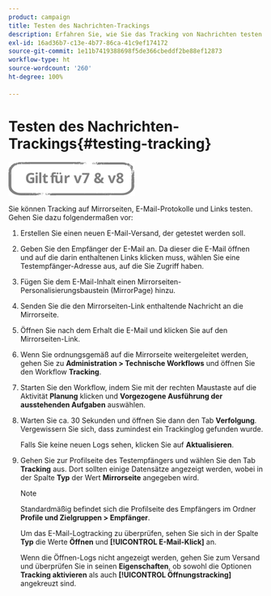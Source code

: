```yaml
---
product: campaign
title: Testen des Nachrichten-Trackings
description: Erfahren Sie, wie Sie das Tracking von Nachrichten testen
exl-id: 16ad36b7-c13e-4b77-86ca-41c9ef174172
source-git-commit: 1e11b7419388698f5de366cbeddf2be88ef12873
workflow-type: ht
source-wordcount: '260'
ht-degree: 100%

---
```


# Testen des Nachrichten-Trackings{#testing-tracking}

![](../../assets/common.svg)

Sie können Tracking auf Mirrorseiten, E-Mail-Protokolle und Links testen. Gehen Sie dazu folgendermaßen vor:

1. Erstellen Sie einen neuen E-Mail-Versand, der getestet werden soll.
1. Geben Sie den Empfänger der E-Mail an. Da dieser die E-Mail öffnen und auf die darin enthaltenen Links klicken muss, wählen Sie eine Testempfänger-Adresse aus, auf die Sie Zugriff haben.
1. Fügen Sie dem E-Mail-Inhalt einen Mirrorseiten-Personalisierungsbaustein (MirrorPage) hinzu.
1. Senden Sie die den Mirrorseiten-Link enthaltende Nachricht an die Mirrorseite.
1. Öffnen Sie nach dem Erhalt die E-Mail und klicken Sie auf den Mirrorseiten-Link.
1. Wenn Sie ordnungsgemäß auf die Mirrorseite weitergeleitet werden, gehen Sie zu **Administration > Technische Workflows** und öffnen Sie den Workflow **Tracking**.
1. Starten Sie den Workflow, indem Sie mit der rechten Maustaste auf die Aktivität **Planung** klicken und **Vorgezogene Ausführung der ausstehenden Aufgaben** auswählen.
1. Warten Sie ca. 30 Sekunden und öffnen Sie dann den Tab **Verfolgung**. Vergewissern Sie sich, dass zumindest ein Trackinglog gefunden wurde.

   Falls Sie keine neuen Logs sehen, klicken Sie auf **Aktualisieren**.

1. Gehen Sie zur Profilseite des Testempfängers und wählen Sie den Tab **Tracking** aus. Dort sollten einige Datensätze angezeigt werden, wobei in der Spalte **Typ** der Wert **Mirrorseite** angegeben wird.

   >[!NOTE]
   >
   >Standardmäßig befindet sich die Profilseite des Empfängers im Ordner **Profile und Zielgruppen > Empfänger**.

   Um das E-Mail-Logtracking zu überprüfen, sehen Sie sich in der Spalte **Typ** die Werte **Öffnen** und **[!UICONTROL E-Mail-Klick]** an.

   Wenn die Öffnen-Logs nicht angezeigt werden, gehen Sie zum Versand und überprüfen Sie in seinen **Eigenschaften**, ob sowohl die Optionen **Tracking aktivieren** als auch **[!UICONTROL Öffnungstracking]** angekreuzt sind.
